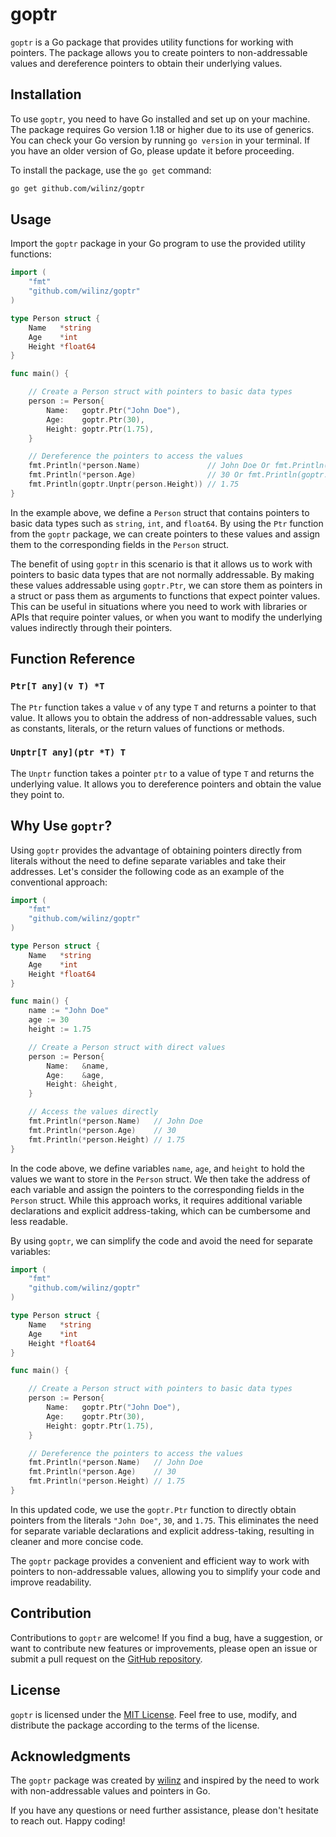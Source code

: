# goptr

`goptr` is a Go package that provides utility functions for working with pointers. The package allows you to create pointers to non-addressable values and dereference pointers to obtain their underlying values.

## Installation

To use `goptr`, you need to have Go installed and set up on your machine. The package requires Go version 1.18 or higher due to its use of generics. You can check your Go version by running `go version` in your terminal. If you have an older version of Go, please update it before proceeding.

To install the package, use the `go get` command:

```bash
go get github.com/wilinz/goptr
```

## Usage

Import the `goptr` package in your Go program to use the provided utility functions:

```go
import (
	"fmt"
	"github.com/wilinz/goptr"
)

type Person struct {
	Name   *string
	Age    *int
	Height *float64
}

func main() {

	// Create a Person struct with pointers to basic data types
	person := Person{
		Name:   goptr.Ptr("John Doe"),
		Age:    goptr.Ptr(30),
		Height: goptr.Ptr(1.75),
	}

	// Dereference the pointers to access the values
	fmt.Println(*person.Name)               // John Doe Or fmt.Println(goptr.Unptr(person.Name))
	fmt.Println(*person.Age)                // 30 Or fmt.Println(goptr.Unptr(person.Age))
	fmt.Println(goptr.Unptr(person.Height)) // 1.75
}
```

In the example above, we define a `Person` struct that contains pointers to basic data types such as `string`, `int`, and `float64`. By using the `Ptr` function from the `goptr` package, we can create pointers to these values and assign them to the corresponding fields in the `Person` struct.

The benefit of using `goptr` in this scenario is that it allows us to work with pointers to basic data types that are not normally addressable. By making these values addressable using `goptr.Ptr`, we can store them as pointers in a struct or pass them as arguments to functions that expect pointer values. This can be useful in situations where you need to work with libraries or APIs that require pointer values, or when you want to modify the underlying values indirectly through their pointers.

## Function Reference

### `Ptr[T any](v T) *T`

The `Ptr` function takes a value `v` of any type `T` and returns a pointer to that value. It allows you to obtain the address of non-addressable values, such as constants, literals, or the return values of functions or methods.

### `Unptr[T any](ptr *T) T`

The `Unptr` function takes a pointer `ptr` to a value of type `T` and returns the underlying value. It allows you to dereference pointers and obtain the value they point to.

## Why Use `goptr`?

Using `goptr` provides the advantage of obtaining pointers directly from literals without the need to define separate variables and take their addresses. Let's consider the following code as an example of the conventional approach:

```go
import (
	"fmt"
	"github.com/wilinz/goptr"
)

type Person struct {
	Name   *string
	Age    *int
	Height *float64
}

func main() {
	name := "John Doe"
	age := 30
	height := 1.75

	// Create a Person struct with direct values
	person := Person{
		Name:   &name,
		Age:    &age,
		Height: &height,
	}

	// Access the values directly
	fmt.Println(*person.Name)   // John Doe
	fmt.Println(*person.Age)    // 30
	fmt.Println(*person.Height) // 1.75
}
```

In the code above, we define variables `name`, `age`, and `height` to hold the values we want to store in the `Person` struct. We then take the address of each variable and assign the pointers to the corresponding fields in the `Person` struct. While this approach works, it requires additional variable declarations and explicit address-taking, which can be cumbersome and less readable.

By using `goptr`, we can simplify the code and avoid the need for separate variables:

```go
import (
	"fmt"
	"github.com/wilinz/goptr"
)

type Person struct {
	Name   *string
	Age    *int
	Height *float64
}

func main() {

	// Create a Person struct with pointers to basic data types
	person := Person{
		Name:   goptr.Ptr("John Doe"),
		Age:    goptr.Ptr(30),
		Height: goptr.Ptr(1.75),
	}

	// Dereference the pointers to access the values
	fmt.Println(*person.Name)   // John Doe
	fmt.Println(*person.Age)    // 30
	fmt.Println(*person.Height) // 1.75
}
```

In this updated code, we use the `goptr.Ptr` function to directly obtain pointers from the literals `"John Doe"`, `30`, and `1.75`. This eliminates the need for separate variable declarations and explicit address-taking, resulting in cleaner and more concise code.

The `goptr` package provides a convenient and efficient way to work with pointers to non-addressable values, allowing you to simplify your code and improve readability.

## Contribution

Contributions to `goptr` are welcome! If you find a bug, have a suggestion, or want to contribute new features or improvements, please open an issue or submit a pull request on the [GitHub repository](https://github.com/wilinz/goptr).

## License

`goptr` is licensed under the [MIT License](https://github.com/wilinz/goptr/blob/main/LICENSE). Feel free to use, modify, and distribute the package according to the terms of the license.

## Acknowledgments

The `goptr` package was created by [wilinz](https://github.com/wilinz) and inspired by the need to work with non-addressable values and pointers in Go.

If you have any questions or need further assistance, please don't hesitate to reach out. Happy coding!
